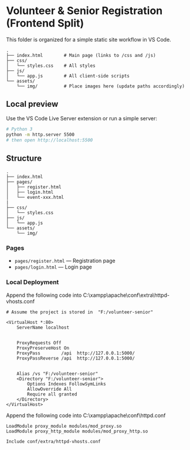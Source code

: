 # Volunteer & Senior Registration (Frontend Split)

This folder is organized for a simple static site workflow in VS Code.

```
.
├── index.html        # Main page (links to /css and /js)
├── css/
│   └── styles.css    # All styles
├── js/
│   └── app.js        # All client-side scripts
└── assets/
    └── img/          # Place images here (update paths accordingly)
```

## Local preview
Use the VS Code Live Server extension or run a simple server:
```bash
# Python 3
python -m http.server 5500
# then open http://localhost:5500
```

## Structure
```
.
├── index.html
├── pages/
│   ├── register.html
│   ├── login.html
│   └── event-xxx.html
|
├── css/
│   └── styles.css
├── js/
│   └── app.js
└── assets/
    └── img/
```


### Pages
- `pages/register.html` — Registration page
- `pages/login.html` — Login page


### Local Deployment
Append the following code into C:\xampp\apache\conf\extra\httpd-vhosts.conf
```
# Assume the project is stored in  "F:/volunteer-senior"

<VirtualHost *:80>
    ServerName localhost


    ProxyRequests Off
    ProxyPreserveHost On
    ProxyPass        /api  http://127.0.0.1:5000/
    ProxyPassReverse /api  http://127.0.0.1:5000/


    Alias /vs "F:/volunteer-senior"
    <Directory "F:/volunteer-senior">
        Options Indexes FollowSymLinks
        AllowOverride All
        Require all granted
    </Directory>
</VirtualHost>
```

Append the following code into C:\xampp\apache\conf\httpd.conf

```
LoadModule proxy_module modules/mod_proxy.so
LoadModule proxy_http_module modules/mod_proxy_http.so

Include conf/extra/httpd-vhosts.conf
```